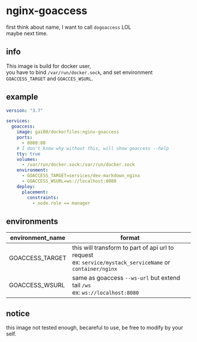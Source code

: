 # nginx-goaccess

first think about name, I want to call `dogoaccess` LOL  
maybe next time.

## info
This image is build for docker user,  
you have to bind `/var/run/docker.sock`,
and set environment `GOACCESS_TARGET` and `GOACCES_WSURL`.

## example
```yaml
version: "3.7"

services:
  goaccess:
    image: gai00/dockerfiles:nginx-goaccess
    ports:
      - 8080:80
    # I don't know why without this, will show goaccess --help
    tty: true
    volumes:
      - /var/run/docker.sock:/var/run/docker.sock
    environment:
      - GOACCESS_TARGET=services/dev-markdown_nginx
      - GOACCESS_WSURL=ws://localhost:8080
    deploy:
      placement:
        constraints:
          - node.role == manager
```

## environments
|environment_name|format|
|----------------|------|
|GOACCESS_TARGET |this will transform to part of api url to request <br />ex: `service/mystack_serviceName` or `container/nginx` |
|GOACCESS_WSURL  |same as goaccess `--ws-url` but extend tail `/ws` <br /> ex: `ws://localhost:8080`|

## notice
this image not tested enough, becareful to use, be free to modify by your self.
